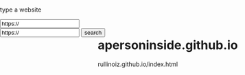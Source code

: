 # apersoninside.github.io

<!doctype html>
<html>
<head>
<meta name="apple-mobile-web-app-capable" content="yes">
<meta id="title" name="apple-mobile-web-app-title" content="web app">

<link id="icon" rel="apple-touch-icon" href="round_cydia_icon_by_5284973_d4khkre_fullview_m8Z_icon.ico">
<link rel="icon" href="round_cydia_icon_by_5284973_d4khkre_fullview_m8Z_icon.ico">
<link rel="shortcut icon" href="round_cydia_icon_by_5284973_d4khkre_fullview_m8Z_icon.ico">
  
<title>web app</title>
</head>
<body>
<div id="bruv" width="100%" height="100%" style="position:fixed; top:0; left:0; bottom:0; right:0; width:100%; height:100%; border:none; margin:0; padding:0; overflow:hidden; z-index:999999;">
<!-- pastes shit in here -->
<p>type a website</p>
<input type="text" id="textbox" value="https://">
<br>
<input type="text" id="urlicon" value="https://">
<input type="button" name="button" value="search" onclick="window.location.replace('https://apersoninside.github.io/?url=' + encodeURIComponent(document.getElementById('textbox').value) + '&icon=' + encodeURIComponent(document.getElementById('urlicon').value));">
</div>


rullinoiz.github.io/index.html
